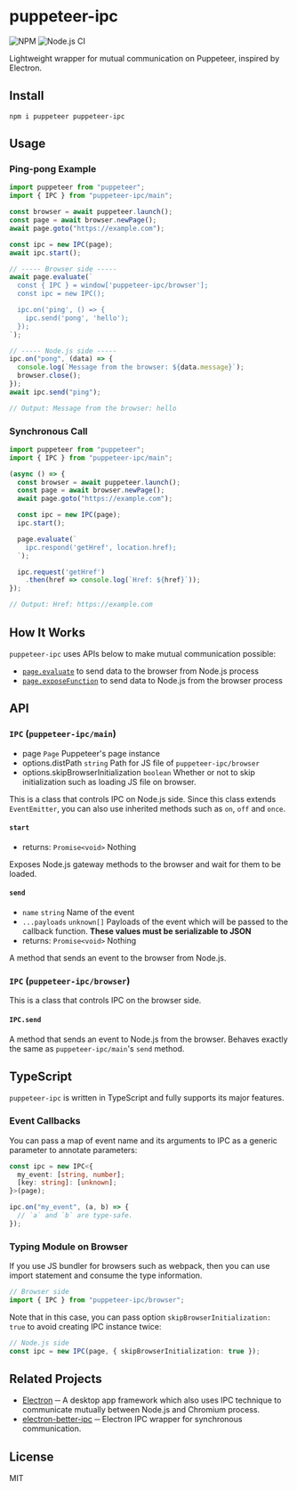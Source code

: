 # puppeteer-ipc

![NPM](https://img.shields.io/npm/v/puppeteer-ipc.svg)
![Node.js CI](https://github.com/neet/puppeteer-ipc/workflows/Node.js%20CI/badge.svg)

Lightweight wrapper for mutual communication on Puppeteer, inspired by Electron.

## Install

```
npm i puppeteer puppeteer-ipc
```

## Usage

### Ping-pong Example

```js
import puppeteer from "puppeteer";
import { IPC } from "puppeteer-ipc/main";

const browser = await puppeteer.launch();
const page = await browser.newPage();
await page.goto("https://example.com");

const ipc = new IPC(page);
await ipc.start();

// ----- Browser side -----
await page.evaluate(`
  const { IPC } = window['puppeteer-ipc/browser'];
  const ipc = new IPC();

  ipc.on('ping', () => {
    ipc.send('pong', 'hello');
  });
`);

// ----- Node.js side -----
ipc.on("pong", (data) => {
  console.log(`Message from the browser: ${data.message}`);
  browser.close();
});
await ipc.send("ping");

// Output: Message from the browser: hello
```

### Synchronous Call

```js
import puppeteer from "puppeteer";
import { IPC } from "puppeteer-ipc/main";

(async () => {
  const browser = await puppeteer.launch();
  const page = await browser.newPage();
  await page.goto("https://example.com");

  const ipc = new IPC(page);
  ipc.start();

  page.evaluate(`
    ipc.respond('getHref', location.href);
  `);

  ipc.request('getHref')
    .then(href => console.log(`Href: ${href}`));
});

// Output: Href: https://example.com
```

## How It Works

`puppeteer-ipc` uses APIs below to make mutual communication possible:

- [`page.evaluate`](https://pptr.dev/#?product=Puppeteer&show=api-pageevaluatepagefunction-args) to send data to the browser from Node.js process
- [`page.exposeFunction`](https://pptr.dev/#?product=Puppeteer&show=api-pageexposefunctionname-puppeteerfunction) to send data to Node.js from the browser process

## API

### `IPC` (`puppeteer-ipc/main`)

- page `Page` Puppeteer's page instance
- options.distPath `string` Path for JS file of `puppeteer-ipc/browser`
- options.skipBrowserInitialization `boolean` Whether or not to skip initialization such as loading JS file on browser.

This is a class that controls IPC on Node.js side. Since this class extends `EventEmitter`, you can also use inherited methods such as `on`, `off` and `once`.

#### `start`

- returns: `Promise<void>` Nothing

Exposes Node.js gateway methods to the browser and wait for them to be loaded.

#### `send`

- `name` `string` Name of the event
- `...payloads` `unknown[]` Payloads of the event which will be passed to the callback function. **These values must be serializable to JSON**
- returns: `Promise<void>` Nothing

A method that sends an event to the browser from Node.js.

### `IPC` (`puppeteer-ipc/browser`)

This is a class that controls IPC on the browser side.

#### `IPC.send`

A method that sends an event to Node.js from the browser. Behaves exactly the same as `puppeteer-ipc/main`'s `send` method.

## TypeScript

`puppeteer-ipc` is written in TypeScript and fully supports its major features.

### Event Callbacks

You can pass a map of event name and its arguments to IPC as a generic parameter to annotate parameters:

```ts
const ipc = new IPC<{
  my_event: [string, number];
  [key: string]: [unknown];
}>(page);

ipc.on("my_event", (a, b) => {
  // `a` and `b` are type-safe.
});
```

### Typing Module on Browser

If you use JS bundler for browsers such as webpack, then you can use import statement and consume the type information.

```ts
// Browser side
import { IPC } from "puppeteer-ipc/browser";
```

Note that in this case, you can pass option `skipBrowserInitialization: true` to avoid creating IPC instance twice:

```ts
// Node.js side
const ipc = new IPC(page, { skipBrowserInitialization: true });
```

## Related Projects

- [Electron](https://www.electronjs.org/) ─ A desktop app framework which also uses IPC technique to communicate mutually between Node.js and Chromium process.
- [electron-better-ipc](https://github.com/sindresorhus/electron-better-ipc) ─ Electron IPC wrapper for synchronous communication.

## License

MIT
